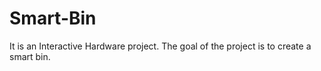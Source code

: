 # Smart-Bin
It is an Interactive Hardware project. The goal of the project is to create a smart bin.
